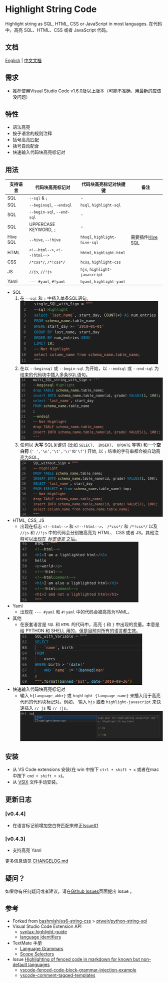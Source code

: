 # Highlight String Code

Highlight string as SQL, HTML, CSS or JavaScript in most languages.
在代码中，高亮 SQL、HTML、CSS 或者 JavaScript 代码。

## 文档

[English](https://github.com/iuyoy/highlight-string-code/blob/master/README.md) | [中文文档](https://github.com/iuyoy/highlight-string-code/blob/master/docs/README_CN.md)

## 需求

- 推荐使用Visual Studio Code v1.6.0及以上版本（可能不准确，用最新的应该没问题）

## 特性

- 语法高亮
- 按子语言的规则注释
- 括号高亮匹配
- 括号自动配合
- 快速输入代码块高亮标记对

## 用法

| 支持语言 | 代码块高亮标记对              | 代码块高亮标记对快捷键        | 备注                                                                                            |
| -------- | ----------------------------- | ----------------------------- | ----------------------------------------------------------------------------------------------- |
| SQL      | `--sql` & `;`                 | -                             |
| SQL      | `--beginsql`, `--endsql`      | `hsql`, `highlight-sql`       |
| SQL      | `--begin-sql`, `--end-sql`    | -                             |
| SQL      | UPPERCASE KEYWORD, `;`        | -                             |
| Hive SQL | `--hive`, `--!hive`           | `hhsql`, `highlight-hive-sql` | 需要插件[Hive SQL](https://marketplace.visualstudio.com/items?itemName=josephtbradley.hive-sql) |
| HTML     | `<!--html-->`, `<!--!html-->` | `hhtml`, `highlight-html`     |
| CSS      | `/*css*/`, `/*!css*/`         | `hcss`, `highlight-css`       |
| JS       | `//js`, `//!js`               | `hjs`, `highlight-javascript` |
| Yaml     | `--- #yaml`, `#!yaml`         | `hyaml`, `highlight-yaml`     |

- SQL
  1. 在 `--sql` 和 `;` 中插入单条SQL语句。<br>
  ![single SQL stirng with Sign](./single_SQL_with_Sign.png)
  2. 在以 `--beginsql` 或 `--begin-sql` 为开始，以 `--endsql` 或 `--end-sql` 为结束的代码块中插入多条SQL语句。 <br>
  ![multi SQL stirng with Sign](./multi_SQL_with_Sign.png)
  3. 任何以 **大写** SQL关键词 (比如 `SELECT`、 `INSERT`、 `UPDATE` 等等) 和一个**空白符** (`' ','\n','\t','\r'和'\f'`) 开始, 以 `;` 结束的字符串都会被自动高亮为SQL。<br>
  ![SQL stirng no Sign](./SQL_without_Sign.png)
- HTML, CSS, JS
  - 出现在标志 `<!--html-->` 和 `<!--!html-->`、 `/*css*/` 和 `/*!css*/` 以及 `//js` 和 `//!js` 中的代码会分别被高亮为 HTML、 CSS 或者 JS。其他注释可以出现在 *标志语言* 之后。<br>
  ![HTML with Sign](./HTML_with_Sign.png)
- Yaml
  - 出现在 `--- #yaml` 和 `#!yaml` 中的代码会被高亮为YAML。
- 其他
  - 在嵌套语言是 `SQL` 和 `HTML` 的代码中，高亮 `{` 和 `}` 中出现的变量。本意是给 PYTHON 和 SHELL 用的，但是目前对所有的语言都生效。<br>
  ![Variables](./SQL_with_variable.png)
- 快速输入代码块高亮标记对
  - 输入 `h{language_abbr}` 或 `highlight-{language_name}` 来插入用于高亮代码的代码块标记对。例如， 输入 `hjs` 或者 `highlight-javascript` 来快速插入 `// js` 和 `// !js`。
  ![Snippets](./hjs-snippets.png)

## 安装

- 从 VS Code extensions 安装(在 win 中按下 `ctrl + shift + x` 或者在mac 中按下 `cmd + shift + x`)。
- 从 [VSIX](https://github.com/iuyoy/highlight-string-code/releases) 文件手动安装。

## 更新日志

### [v0.4.4]
- 在语言标记前增加空白符匹配来修正[Issue#1](https://github.com/iuyoy/highlight-string-code/issues/1)


### [v0.4.3]
- 支持高亮 Yaml

更多信息请见 [CHANGELOG.md](./CHANGELOG.md)

## 疑问？

如果你有任何疑问或者建议，请在[Github Issues](https://github.com/iuyoy/highlight-string-code/issues)页面提出 Issue 。

## 参考

- Forked from [bashmish/es6-string-css](https://github.com/bashmish/es6-string-css) > [ptweir/python-string-sql](https://github.com/ptweir/python-string-sql)
- Visual Studio Code Extension API
  - [syntax-highlight-guide](https://code.visualstudio.com/api/language-extensions/syntax-highlight-guide)
  - [language identifiers](https://code.visualstudio.com/docs/languages/identifiers)
- TextMate 手册
  - [Language Grammars](https://macromates.com/manual/en/language_grammars)
  - [Scope Selectors](https://macromates.com/manual/en/scope_selectors)
- Issue [Highlighting of fenced code in markdown for known but non-default languages](https://github.com/microsoft/vscode/issues/71888)
  - [vscode-fenced-code-block-grammar-injection-example](https://github.com/mjbvz/vscode-fenced-code-block-grammar-injection-example)
  - [vscode-comment-tagged-templates](https://github.com/mjbvz/vscode-comment-tagged-templates)
